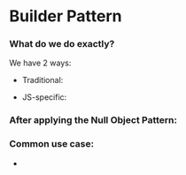 # Builder Pattern

### What do we do exactly?
We have 2 ways:
- Traditional:

- JS-specific:

### After applying the Null Object Pattern:


### Common use case:
- 